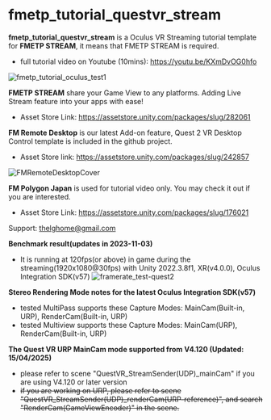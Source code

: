 # fmetp_tutorial_questvr_stream

<STRONG>fmetp_tutorial_questvr_stream</STRONG> is a Oculus VR Streaming tutorial template for <STRONG>FMETP STREAM</STRONG>, it means that FMETP STREAM is required.

- full tutorial video on Youtube (10mins): https://youtu.be/KXmDvOG0hfo

![fmetp_tutorial_oculus_test1](https://user-images.githubusercontent.com/59368610/116001877-6eefa080-a629-11eb-8f5a-28bd9a8ec1d3.gif)

<STRONG>FMETP STREAM</STRONG> share your Game View to any platforms.
Adding Live Stream feature into your apps with ease!

- Asset Store Link: https://assetstore.unity.com/packages/slug/282061


<STRONG>FM Remote Desktop</STRONG> is our latest Add-on feature, Quest 2 VR Desktop Control template is included in the github project.

- Asset Store link: https://assetstore.unity.com/packages/slug/242857

![FMRemoteDesktopCover](https://user-images.githubusercontent.com/59368610/211217499-3ff785bb-0229-45f6-9d96-a46593e61043.png)


<STRONG>FM Polygon Japan</STRONG> is used for tutorial video only. You may check it out if you are interested.

- Asset Store Link: https://assetstore.unity.com/packages/slug/176021

Support: thelghome@gmail.com

<STRONG>Benchmark result(updates in 2023-11-03)</STRONG>
- It is running at 120fps(or above) in game during the streaming(1920x1080@30fps) with Unity 2022.3.8f1, XR(v4.0.0), Oculus Integration SDK(v57)
![framerate_test-quest2](https://github-production-user-asset-6210df.s3.amazonaws.com/59368610/280105297-dbe21293-6e58-47f3-8317-2c8eb6742464.jpg)

<STRONG>Stereo Rendering Mode notes for the latest Oculus Integration SDK(v57)</STRONG>

- tested MultiPass supports these Capture Modes: MainCam(Built-in, URP), RenderCam(Built-in, URP)
- tested Multiview supports these Capture Modes: MainCam(URP), RenderCam(Built-in, URP)

<STRONG>The Quest VR URP MainCam mode supported from V4.120 (Updated: 15/04/2025)</STRONG>
- please refer to scene "QuestVR_StreamSender(UDP)_mainCam" if you are using V4.120 or later version
- <strike>if you are working on URP, please refer to scene "QuestVR_StreamSender(UDP)_renderCam(URP-reference)", and search "RenderCam(GameViewEncoder)" in the scene.
</strike>
